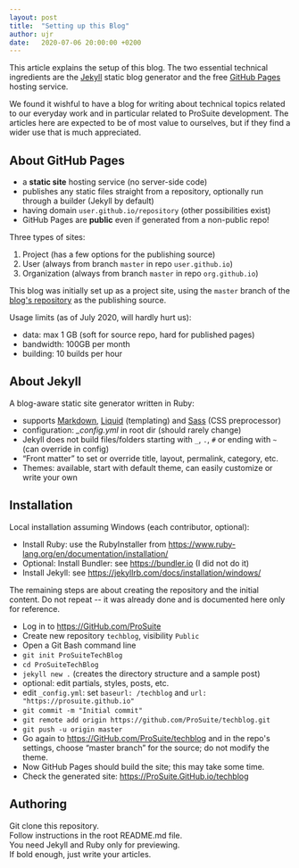 ```yaml
---
layout: post
title:  "Setting up this Blog"
author: ujr
date:   2020-07-06 20:00:00 +0200
---
```


This article explains the setup of this blog.
The two essential technical ingredients are
the [Jekyll][] static blog generator and the
free [GitHub Pages][ghpages] hosting service.

We found it wishful to have a blog for writing about
technical topics related to our everyday work and in
particular related to ProSuite development.
The articles here are expected to be of most value to
ourselves, but if they find a wider use that is much
appreciated.

## About GitHub Pages

- a **static site** hosting service (no server-side code)
- publishes any static files straight from a repository,
  optionally run through a builder (Jekyll by default)
- having domain `user.github.io/repository` (other possibilities exist)
- GitHub Pages are **public** even if generated from a non-public repo!

Three types of sites:

1. Project (has a few options for the publishing source)
2. User (always from branch `master` in repo `user.github.io`)
3. Organization (always from branch `master` in repo `org.github.io`)

This blog was initially set up as a project site, using the `master` branch
of the [blog's repository][blogrepo] as the publishing source.

Usage limits (as of July 2020, will hardly hurt us):

- data: max 1 GB (soft for source repo, hard for published pages)
- bandwidth: 100GB per month
- building: 10 builds per hour

## About Jekyll

A blog-aware static site generator written in Ruby:

- supports [Markdown][gfm], [Liquid][liquid] (templating)
  and [Sass][sass] (CSS preprocessor)
- configuration: *_config.yml* in root dir (should rarely change)
- Jekyll does not build files/folders
  starting with `_`, `.`, `#` or ending with `~` (can override in config)
- “Front matter” to set or override title, layout, permalink, category, etc.
- Themes: available, start with default theme,
  can easily customize or write your own

## Installation

Local installation assuming Windows (each contributor, optional):

- Install Ruby: use the RubyInstaller from <https://www.ruby-lang.org/en/documentation/installation/>
- Optional: Install Bundler: see <https://bundler.io> (I did not do it)
- Install Jekyll: see <https://jekyllrb.com/docs/installation/windows/>

The remaining steps are about creating the repository
and the initial content. Do not repeat -- it was already done
and is documented here only for reference.

- Log in to <https://GitHub.com/ProSuite>
- Create new repository `techblog`, visibility `Public`
- Open a Git Bash command line
- `git init ProSuiteTechBlog`
- `cd ProSuiteTechBlog`
- `jekyll new .` (creates the directory structure and a sample post)
- optional: edit partials, styles, posts, etc.
- edit `_config.yml`: set `baseurl: /techblog` and `url: "https://prosuite.github.io"`
- `git commit -m "Initial commit"`
- `git remote add origin https://github.com/ProSuite/techblog.git`
- `git push -u origin master`
- Go again to <https://GitHub.com/ProSuite/techblog>
  and in the repo's settings, choose “master branch”
  for the source; do not modify the theme.
- Now GitHub Pages should build the site; this may take some time.
- Check the generated site: <https://ProSuite.GitHub.io/techblog>

## Authoring

Git clone this repository.  
Follow instructions in the root README.md file.  
You need Jekyll and Ruby only for previewing.  
If bold enough, just write your articles.

[Jekyll]: https://jekyllrb.com
[ghpages]: https://pages.github.com
[blogrepo]: https://github.com/ProSuite/techblog
[gfm]: https://guides.github.com/features/mastering-markdown/
[liquid]: https://shopify.github.io/liquid/
[sass]: https://sass-lang.com/
